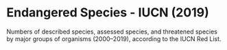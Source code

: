 # Endangered Species - IUCN (2019)

Numbers of described species, assessed species, and threatened species by major groups of organisms (2000–2019), according to the IUCN Red List.

